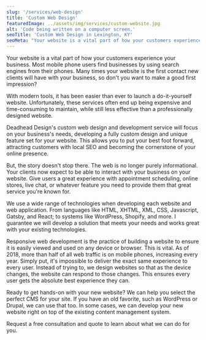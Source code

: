 ```yaml
---
slug: '/services/web-design'
title: 'Custom Web Design'
featuredImage: ../assets/img/services/custom-website.jpg
alt: 'Code being written on a computer screen.'
seoTitle: 'Custom Web Design in Lexington, KY'
seoMeta: "Your website is a vital part of how your customers experience your business. Most mobile phone users find businesses by using search engines from their phones. Many times your website is the first contact new clients will have with your business, so don't you want to make a good first impression?"
---
```


Your website is a vital part of how your customers experience your business. Most mobile phone users find businesses by using search engines from their phones. Many times your website is the first contact new clients will have with your business, so don't you want to make a good first impression?

With modern tools, it has been easier than ever to launch a do-it-yourself website. Unfortunately, these services often end up being expensive and time-consuming to maintain, while still less effective than a professionally designed website.

Deadhead Design's custom web design and development service will focus on your business's needs, developing a fully custom design and unique feature set for your website. This allows you to put your best foot forward, attracting customers with local SEO and becoming the cornerstone of your online presence.

But, the story doesn't stop there. The web is no longer purely informational. Your clients now expect to be able to interact with your business on your website. Give users a great experience with appointment scheduling, online stores, live chat, or whatever feature you need to provide them that great service you're known for.

We use a wide range of technologies when developing each website and web application. From languages like HTML, XHTML, XML, CSS, Javascript, Gatsby, and React; to systems like WordPress, Shopify, and more. I guarantee we will develop a solution that meets your needs and works great with your existing technologies.

Responsive web development is the practice of building a website to ensure it is easily viewed and used on any device or browser. This is vital. As of 2018, more than half of all web traffic is on mobile phones, increasing every year. Simply put, it's impossible to deliver the exact same experience to every user. Instead of trying to, we design websites so that as the device changes, the website can respond to those changes. This ensures every user gets the absolute best experience they can.

Ready to get hands-on with your new website? We can help you select the perfect CMS for your site. If you have an old favorite, such as WordPress or Drupal, we can use that too. In some cases, we can develop your new website right on top of the existing content management system.

Request a free consultation and quote to learn about what we can do for you.

